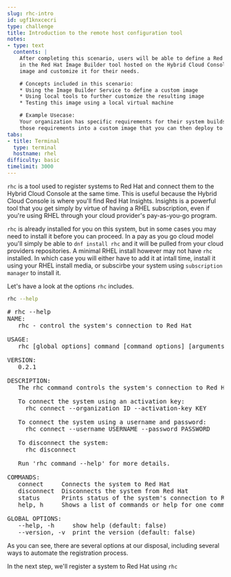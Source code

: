 ```yaml
---
slug: rhc-intro
id: ugf1knxcecri
type: challenge
title: Introduction to the remote host configuration tool
notes:
- type: text
  contents: |
    After completing this scenario, users will be able to define a Red Hat Enterprise Linux blueprint
    in the Red Hat Image Builder tool hosted on the Hybrid Cloud Console.  Then take the resulting
    image and customize it for their needs.

    # Concepts included in this scenario:
    * Using the Image Builder Service to define a custom image
    * Using local tools to further customize the resulting image
    * Testing this image using a local virtual machine

    # Example Usecase:
    Your organization has specific requirements for their system builds, you would like to build
    those requirements into a custom image that you can then deploy to your public cloud provider.
tabs:
- title: Terminal
  type: terminal
  hostname: rhel
difficulty: basic
timelimit: 3000
---
```

`rhc` is a tool used to register systems to Red Hat and connect them to the Hybrid Cloud Console at the same time.  This is useful because the Hybrid Cloud Console is where you'll find Red Hat Insights.  Insights is a powerful tool that you get simply by virtue of having a RHEL subscription, even if you're using RHEL through your cloud provider's pay-as-you-go program.

`rhc` is already installed for you on this system, but in some cases you may need to install it before you can proceed.  In a pay as you go cloud model you'll simply be able to `dnf install rhc` and it will be pulled from your cloud providers repositories.  A minimal RHEL install however may not have `rhc` installed.  In which case you will either have to add it at intall time, install it using your RHEL install media, or subscirbe your system using `subscription manager` to install it.

Let's have a look at the options `rhc` includes.

```bash
rhc --help
```

<pre>
# rhc --help
NAME:
   rhc - control the system's connection to Red Hat

USAGE:
   rhc [global options] command [command options] [arguments...]

VERSION:
   0.2.1

DESCRIPTION:
   The rhc command controls the system's connection to Red Hat.

   To connect the system using an activation key:
     rhc connect --organization ID --activation-key KEY

   To connect the system using a username and password:
     rhc connect --username USERNAME --password PASSWORD

   To disconnect the system:
     rhc disconnect

   Run 'rhc command --help' for more details.

COMMANDS:
   connect     Connects the system to Red Hat
   disconnect  Disconnects the system from Red Hat
   status      Prints status of the system's connection to Red Hat
   help, h     Shows a list of commands or help for one command

GLOBAL OPTIONS:
   --help, -h     show help (default: false)
   --version, -v  print the version (default: false)
</pre>

As you can see, there are several options at our disposal, including several ways to automate the registration process.

In the next step, we'll register a system to Red Hat using `rhc`

